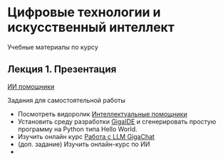 # Цифровые технологии и искусственный интеллект
Учебные материалы по курсу

## Лекция 1. Презентация
[ИИ помощники](https://github.com/Valentin-Arkov/Digital-Tech-AI/blob/main/AI%20Assistants.pdf)

Задания для самостоятельной работы
- Посмотреть видоролик [Интеллектуальные помощники](https://rutube.ru/video/09ee5886d924b15cecf60549d854b8f3/?r=plwd)
- Установить среду разработки [GigaIDE](https://gitverse.ru/features/gigaide) и сгенерировать простую программу на Python типа Hello World.
- Изучить онлайн курс [Работа с LLM GigaChat](https://courses.sberuniversity.ru/llm-gigachat/)
- (доп. задание) Изучить онлайн-курс по ИИ
- 
